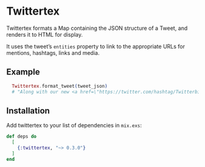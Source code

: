 # Twittertex

Twittertex formats a Map containing the JSON structure of a Tweet, and renders it to HTML for display.

It uses the tweet’s `entities` property to link to the appropriate URLs for mentions, hashtags, links and media.

## Example

```elixir
  Twittertex.format_tweet(tweet_json)
  # "Along with our new <a href=\"https://twitter.com/hashtag/Twitterbird\">#Twitterbird</a>, we've also updated our Display Guidelines: <a href=\"https://dev.twitter.com/terms/display-guidelines\">dev.twitter.com/terms/display-…</a>  ^JC"
```

## Installation

Add twittertex to your list of dependencies in `mix.exs`:

```elixir
def deps do
  [
    {:twittertex, "~> 0.3.0"}
  ]
end
```
